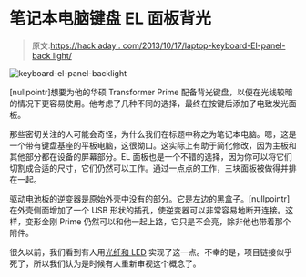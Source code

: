 # 笔记本电脑键盘 EL 面板背光

> 原文:[https://hack aday . com/2013/10/17/laptop-keyboard-El-panel-back light/](https://hackaday.com/2013/10/17/laptop-keyboard-el-panel-backlight/)

![keyboard-el-panel-backlight](../Images/1480ffbdfedbb9c062f36e807a96c338.png)

[nullpointr]想要为他的华硕 Transformer Prime 配备背光键盘，以便在光线较暗的情况下更容易使用。他考虑了几种不同的选择，最终在按键后添加了电致发光面板。

那些密切关注的人可能会奇怪，为什么我们在标题中称之为笔记本电脑。嗯，这是一个带有键盘基座的平板电脑，这很拗口。这实际上有助于简化修改，因为主板和其他部分都在设备的屏幕部分。EL 面板也是一个不错的选择，因为你可以将它们切割成合适的尺寸，它们仍然可以工作。通过一点点的工作，三块面板被做得并排在一起。

驱动电池板的逆变器是原始外壳中没有的部分。它是左边的黑盒子。[nullpointr]在外壳侧面增加了一个 USB 形状的插孔，使逆变器可以非常容易地断开连接。这样，变形金刚 Prime 仍然可以和他一起上路，它只是不会亮，除非他也带着那个附件。

很久以前，我们看到有人用[光纤和 LED](http://hackaday.com/2007/02/24/diy-fiber-backlit-keyboard/) 实现了这一点。不幸的是，项目链接似乎死了，所以我们认为是时候有人重新审视这个概念了。